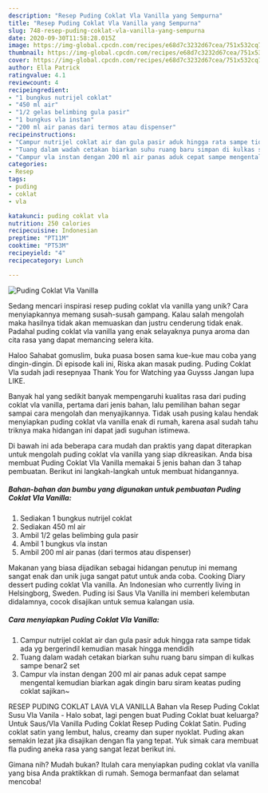 ```yaml
---
description: "Resep Puding Coklat Vla Vanilla yang Sempurna"
title: "Resep Puding Coklat Vla Vanilla yang Sempurna"
slug: 748-resep-puding-coklat-vla-vanilla-yang-sempurna
date: 2020-09-30T11:58:28.015Z
image: https://img-global.cpcdn.com/recipes/e68d7c3232d67cea/751x532cq70/puding-coklat-vla-vanilla-foto-resep-utama.jpg
thumbnail: https://img-global.cpcdn.com/recipes/e68d7c3232d67cea/751x532cq70/puding-coklat-vla-vanilla-foto-resep-utama.jpg
cover: https://img-global.cpcdn.com/recipes/e68d7c3232d67cea/751x532cq70/puding-coklat-vla-vanilla-foto-resep-utama.jpg
author: Ella Patrick
ratingvalue: 4.1
reviewcount: 4
recipeingredient:
- "1 bungkus nutrijel coklat"
- "450 ml air"
- "1/2 gelas belimbing gula pasir"
- "1 bungkus vla instan"
- "200 ml air panas dari termos atau dispenser"
recipeinstructions:
- "Campur nutrijel coklat air dan gula pasir aduk hingga rata sampe tidak ada yg bergerindil kemudian masak hingga mendidih"
- "Tuang dalam wadah cetakan biarkan suhu ruang baru simpan di kulkas sampe benar2 set"
- "Campur vla instan dengan 200 ml air panas aduk cepat sampe mengental kemudian biarkan agak dingin baru siram keatas puding coklat sajikan~"
categories:
- Resep
tags:
- puding
- coklat
- vla

katakunci: puding coklat vla 
nutrition: 250 calories
recipecuisine: Indonesian
preptime: "PT11M"
cooktime: "PT53M"
recipeyield: "4"
recipecategory: Lunch

---
```



![Puding Coklat Vla Vanilla](https://img-global.cpcdn.com/recipes/e68d7c3232d67cea/751x532cq70/puding-coklat-vla-vanilla-foto-resep-utama.jpg)

Sedang mencari inspirasi resep puding coklat vla vanilla yang unik? Cara menyiapkannya memang susah-susah gampang. Kalau salah mengolah maka hasilnya tidak akan memuaskan dan justru cenderung tidak enak. Padahal puding coklat vla vanilla yang enak selayaknya punya aroma dan cita rasa yang dapat memancing selera kita.

Haloo Sahabat gomuslim, buka puasa bosen sama kue-kue mau coba yang dingin-dingin. Di episode kali ini, Riska akan masak puding. Puding Coklat Vla sudah jadi resepnyaa Thank You for Watching yaa Guysss Jangan lupa LIKE.

Banyak hal yang sedikit banyak mempengaruhi kualitas rasa dari puding coklat vla vanilla, pertama dari jenis bahan, lalu pemilihan bahan segar sampai cara mengolah dan menyajikannya. Tidak usah pusing kalau hendak menyiapkan puding coklat vla vanilla enak di rumah, karena asal sudah tahu triknya maka hidangan ini dapat jadi suguhan istimewa.


Di bawah ini ada beberapa cara mudah dan praktis yang dapat diterapkan untuk mengolah puding coklat vla vanilla yang siap dikreasikan. Anda bisa membuat Puding Coklat Vla Vanilla memakai 5 jenis bahan dan 3 tahap pembuatan. Berikut ini langkah-langkah untuk membuat hidangannya.

<!--inarticleads1-->

##### Bahan-bahan dan bumbu yang digunakan untuk pembuatan Puding Coklat Vla Vanilla:

1. Sediakan 1 bungkus nutrijel coklat
1. Sediakan 450 ml air
1. Ambil 1/2 gelas belimbing gula pasir
1. Ambil 1 bungkus vla instan
1. Ambil 200 ml air panas (dari termos atau dispenser)


Makanan yang biasa dijadikan sebagai hidangan penutup ini memang sangat enak dan unik juga sangat patut untuk anda coba. Cooking Diary dessert puding coklat Vla vanilla. An Indonesian who currently living in Helsingborg, Sweden. Puding isi Saus Vla Vanilla ini memberi kelembutan didalamnya, cocok disajikan untuk semua kalangan usia. 

<!--inarticleads2-->

##### Cara menyiapkan Puding Coklat Vla Vanilla:

1. Campur nutrijel coklat air dan gula pasir aduk hingga rata sampe tidak ada yg bergerindil kemudian masak hingga mendidih
1. Tuang dalam wadah cetakan biarkan suhu ruang baru simpan di kulkas sampe benar2 set
1. Campur vla instan dengan 200 ml air panas aduk cepat sampe mengental kemudian biarkan agak dingin baru siram keatas puding coklat sajikan~


RESEP PUDING COKLAT LAVA VLA VANILLA Bahan vla Resep Puding Coklat Susu Vla Vanila - Halo sobat, lagi pengen buat Puding Coklat buat keluarga? Untuk Saus/Vla Vanilla Puding Coklat Resep Puding Coklat Satin. Puding coklat satin yang lembut, halus, creamy dan super nyoklat. Puding akan semakin lezat jika disajikan dengan fla yang tepat. Yuk simak cara membuat fla puding aneka rasa yang sangat lezat berikut ini. 

Gimana nih? Mudah bukan? Itulah cara menyiapkan puding coklat vla vanilla yang bisa Anda praktikkan di rumah. Semoga bermanfaat dan selamat mencoba!
